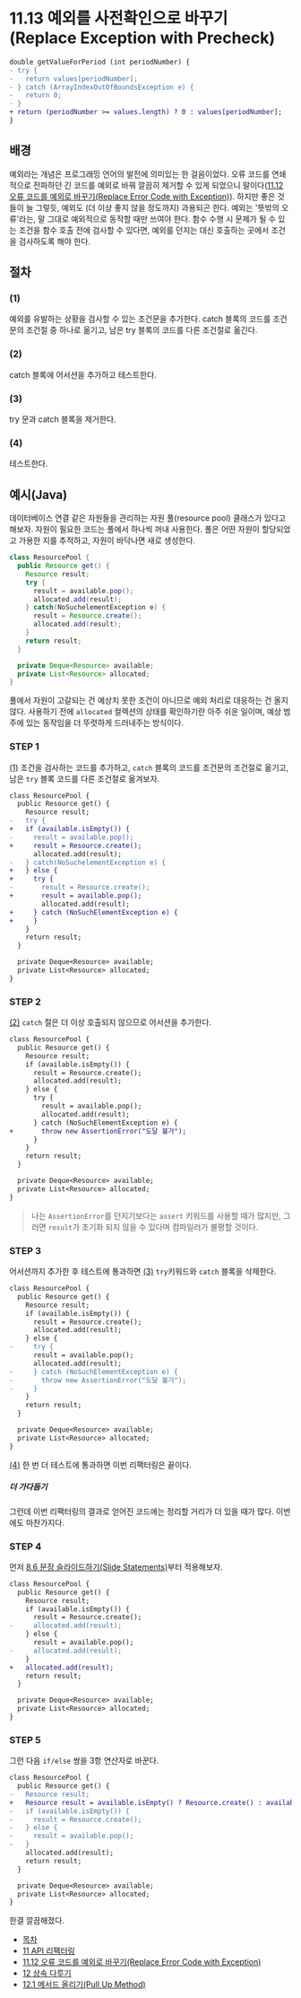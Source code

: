 # 11.13 예외를 사전확인으로 바꾸기(Replace Exception with Precheck)
``` diff
double getValueForPeriod (int periodNumber) {
- try {
-   return values[periodNumber];
- } catch (ArrayIndexOutOfBoundsException e) {
-   return 0;
- }
+ return (periodNumber >= values.length) ? 0 : values[periodNumber];
}
```

## 배경
예외라는 개념은 프로그래밍 언어의 발전에 의미있는 한 걸음이었다. 오류 코드를 연쇄적으로 전파하던 긴 코드를 예외로 바꿔 깔끔히 제거할 수 있게 되었으니 말이다([11.12 오류 코드를 예외로 바꾸기(Replace Error Code with Exception)](https://github.com/wonder13662/refactoring-v2/blob/writing/chapter11/11-12.md)). 하지만 좋은 것들이 늘 그렇듯, 예외도 (더 이상 좋지 않을 정도까지) 과용되곤 한다. 예외는 '뜻밖의 오류'라는, 말 그대로 예외적으로 동작할 때만 쓰여야 한다. 함수 수행 시 문제가 될 수 있는 조건을 함수 호출 전에 검사할 수 있다면, 예외를 던지는 대신 호출하는 곳에서 조건을 검사하도록 해야 한다.
## 절차
### (1)
예외를 유발하는 상황을 검사할 수 있는 조건문을 추가한다. catch 블록의 코드를 조건문의 조건절 중 하나로 옮기고, 남은 try 블록의 코드를 다른 조건절로 옮긴다.
### (2)
catch 블록에 어서션을 추가하고 테스트한다.
### (3)
try 문과 catch 블록을 제거한다.
### (4)
테스트한다.
## 예시(Java)
데이터베이스 연결 같은 자원들을 관리하는 자원 풀(resource pool) 클래스가 있다고 해보자. 자원이 필요한 코드는 풀에서 하나씩 꺼내 사용한다. 풀은 어떤 자원이 할당되었고 가용한 지를 추적하고, 자원이 바닥나면 새로 생성한다.
``` java
class ResourcePool {
  public Resource get() {
    Resource result;
    try {
      result = available.pop();
      allocated.add(result);
    } catch(NoSuchelementException e) {
      result = Resource.create();
      allocated.add(result);
    }
    return result;
  }

  private Deque<Resource> available;
  private List<Resource> allocated;
}
```
풀에서 자원이 고갈되는 건 예상치 못한 조건이 아니므로 예외 처리로 대응하는 건 올지 않다. 사용하기 전에 `allocated` 컬렉션의 상태를 확인하기란 아주 쉬운 일이며, 예상 범주에 있는 동작임을 더 뚜렷하게 드러내주는 방식이다.

### STEP 1
[(1)](https://github.com/wonder13662/refactoring-v2/blob/writing/chapter11/11-13.md#1) 조건을 검사하는 코드를 추가하고, `catch` 블록의 코드를 조건문의 조건절로 옮기고, 남은 `try` 블록 코드를 다른 조건절로 옮겨보자.
``` diff
class ResourcePool {
  public Resource get() {
    Resource result;
-   try {
+   if (available.isEmpty()) {
-     result = available.pop();
+     result = Resource.create();
      allocated.add(result);
-   } catch(NoSuchelementException e) {
+   } else {
+     try {
-       result = Resource.create();
+       result = available.pop();
        allocated.add(result);
+     } catch (NoSuchElementException e) {
+     }
    }
    return result;
  }

  private Deque<Resource> available;
  private List<Resource> allocated;
}
```
### STEP 2
[(2)](https://github.com/wonder13662/refactoring-v2/blob/writing/chapter11/11-13.md#2) `catch` 절은 더 이상 호출되지 않으므로 어서션을 추가한다.
``` diff
class ResourcePool {
  public Resource get() {
    Resource result;
    if (available.isEmpty()) {
      result = Resource.create();
      allocated.add(result);
    } else {
      try {
        result = available.pop();
        allocated.add(result);
      } catch (NoSuchElementException e) {
+       throw new AssertionError("도달 불가");
      }
    }
    return result;
  }

  private Deque<Resource> available;
  private List<Resource> allocated;
}
```
> 나는 `AssertionError`를 던지기보다는 `assert` 키워드를 사용할 때가 많지만, 그러면 `result`가 초기화 되지 않을 수 있다며 컴파일러가 불평할 것이다.
### STEP 3
어서션까지 추가한 후 테스트에 통과하면 [(3)](https://github.com/wonder13662/refactoring-v2/blob/writing/chapter11/11-13.md#3) `try`키워드와 `catch` 블록을 삭제한다.
``` diff
class ResourcePool {
  public Resource get() {
    Resource result;
    if (available.isEmpty()) {
      result = Resource.create();
      allocated.add(result);
    } else {
-     try {
      result = available.pop();
      allocated.add(result);
-     } catch (NoSuchElementException e) {
-       throw new AssertionError("도달 불가");
-     }
    }
    return result;
  }

  private Deque<Resource> available;
  private List<Resource> allocated;
}
```
[(4)](https://github.com/wonder13662/refactoring-v2/blob/writing/chapter11/11-13.md#4) 한 번 더 테스트에 통과하면 이번 리팩터링은 끝이다.
##### 더 가다듬기
그런데 이번 리팩터링의 결과로 얻어진 코드에는 정리할 거리가 더 있을 때가 많다. 이번에도 마찬가지다.
### STEP 4
먼저 [8.6 문장 슬라이드하기(Slide Statements)](https://github.com/wonder13662/refactoring-v2/blob/writing/chapter08/8-6.md)부터 적용해보자.
``` diff
class ResourcePool {
  public Resource get() {
    Resource result;
    if (available.isEmpty()) {
      result = Resource.create();
-     allocated.add(result);
    } else {
      result = available.pop();
-     allocated.add(result);
    }
+   allocated.add(result);    
    return result;
  }

  private Deque<Resource> available;
  private List<Resource> allocated;
}
```
### STEP 5
그런 다음 `if/else` 쌍을 3항 연산자로 바꾼다.
``` diff
class ResourcePool {
  public Resource get() {
-   Resource result;
+   Resource result = available.isEmpty() ? Resource.create() : available.pop();
-   if (available.isEmpty()) {
-     result = Resource.create();
-   } else {
-     result = available.pop();
-   }
    allocated.add(result);    
    return result;
  }

  private Deque<Resource> available;
  private List<Resource> allocated;
}
```
한결 깔끔해졌다.

- [목차](https://github.com/wonder13662/refactoring-v2/blob/writing)
- [11 API 리팩터링](https://github.com/wonder13662/refactoring-v2/blob/writing/chapter11)
- [11.12 오류 코드를 예외로 바꾸기(Replace Error Code with Exception)](https://github.com/wonder13662/refactoring-v2/blob/writing/chapter11/11-12.md)
- [12 상속 다루기](https://github.com/wonder13662/refactoring-v2/blob/writing/chapter12)
- [12.1 메서드 올리기(Pull Up Method)](https://github.com/wonder13662/refactoring-v2/blob/writing/chapter12/12-1.md)